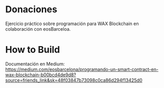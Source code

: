 # Donaciones

Ejercicio práctico sobre programación para WAX Blockchain en colaboración con eosBarceloa.

 # How to Build
  Documentación en Medium: https://medium.com/eosbarcelona/programando-un-smart-contract-en-wax-blockchain-b00bcd4de9d8?source=friends_link&sk=48f03847b73098c0ca86d294f13425d0
